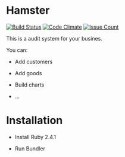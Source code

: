 # Hamster
[![Build Status](https://travis-ci.org/sergiy-koshoviy/Hamster.svg?branch=development)](https://travis-ci.org/sergiy-koshoviy/Hamster)
[![Code Climate](https://codeclimate.com/github/sergiy-koshoviy/Hamster/badges/gpa.svg)](https://codeclimate.com/github/sergiy-koshoviy/Hamster)
[![Issue Count](https://codeclimate.com/github/sergiy-koshoviy/Hamster/badges/issue_count.svg)](https://codeclimate.com/github/sergiy-koshoviy/Hamster)


This is a audit system for your busines.

You can:

* Add customers

* Add goods

* Build charts

* ...

# Installation

* Install Ruby 2.4.1

* Run Bundler
